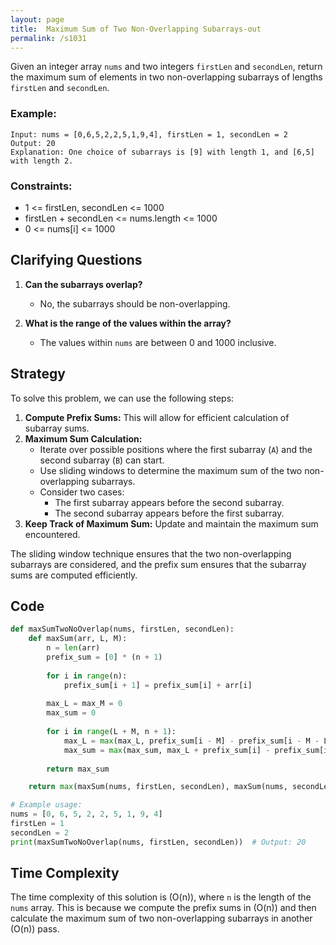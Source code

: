 ```yaml
---
layout: page
title:  Maximum Sum of Two Non-Overlapping Subarrays-out
permalink: /s1031
---
```


Given an integer array `nums` and two integers `firstLen` and `secondLen`, return the maximum sum of elements in two non-overlapping subarrays of lengths `firstLen` and `secondLen`.

### Example:
```
Input: nums = [0,6,5,2,2,5,1,9,4], firstLen = 1, secondLen = 2
Output: 20
Explanation: One choice of subarrays is [9] with length 1, and [6,5] with length 2.
```

### Constraints:
- 1 <= firstLen, secondLen <= 1000
- firstLen + secondLen <= nums.length <= 1000
- 0 <= nums[i] <= 1000

## Clarifying Questions

1. **Can the subarrays overlap?**
   - No, the subarrays should be non-overlapping.
  
2. **What is the range of the values within the array?**
   - The values within `nums` are between 0 and 1000 inclusive.

## Strategy

To solve this problem, we can use the following steps:

1. **Compute Prefix Sums:** This will allow for efficient calculation of subarray sums.
2. **Maximum Sum Calculation:**
   - Iterate over possible positions where the first subarray (`A`) and the second subarray (`B`) can start.
   - Use sliding windows to determine the maximum sum of the two non-overlapping subarrays.
   - Consider two cases:
     - The first subarray appears before the second subarray.
     - The second subarray appears before the first subarray.
3. **Keep Track of Maximum Sum:** Update and maintain the maximum sum encountered.

The sliding window technique ensures that the two non-overlapping subarrays are considered, and the prefix sum ensures that the subarray sums are computed efficiently.

## Code

```python
def maxSumTwoNoOverlap(nums, firstLen, secondLen):
    def maxSum(arr, L, M):
        n = len(arr)
        prefix_sum = [0] * (n + 1)
        
        for i in range(n):
            prefix_sum[i + 1] = prefix_sum[i] + arr[i]
        
        max_L = max_M = 0
        max_sum = 0
        
        for i in range(L + M, n + 1):
            max_L = max(max_L, prefix_sum[i - M] - prefix_sum[i - M - L])
            max_sum = max(max_sum, max_L + prefix_sum[i] - prefix_sum[i - M])
        
        return max_sum

    return max(maxSum(nums, firstLen, secondLen), maxSum(nums, secondLen, firstLen))

# Example usage:
nums = [0, 6, 5, 2, 2, 5, 1, 9, 4]
firstLen = 1
secondLen = 2
print(maxSumTwoNoOverlap(nums, firstLen, secondLen))  # Output: 20
```

## Time Complexity

The time complexity of this solution is \(O(n)\), where `n` is the length of the `nums` array. This is because we compute the prefix sums in \(O(n)\) and then calculate the maximum sum of two non-overlapping subarrays in another \(O(n)\) pass.


